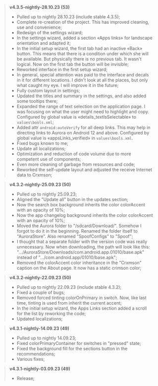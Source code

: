 > **v4.3.5-nightly-28.10.23 (53)**
> * Pulled up to nightly 28.10.23 (include stable 4.3.5);
> * Complete re-creation of the project. This has improved cleaning, use and convenience;
> * Redesign of the settings wizard;
> * In the settings wizard, added a section «Apps links» for landscape orientation and adapted it;
> * In the initial setup wizard, the first tab had an inactive «Back» button. This means that there is a condition under which she will be available. But physically there is no previous tab. It wasn't logical. Now on the first tab the button will be invisible;
> * Reworked interface in the first setup wizard;
> * In general, special attention was paid to the interface and decals in it for different locations. I didn't look at all the places, but only what caught my eye. I will improve it in the future;
> * Fully custom layout in settings;
> * Updated the titles and summary in the settings, and also added some tooltips there;
> * Expanded the range of text selection on the application page. I was focusing on what the user might need to highlight and copy. Configured by global value is «details_textIsSelectable» to `values\bools.xml`;
> * Added attr `android:autoVerify` for all deep links. This may help in directing links to Aurora on Android 12 and above. Configured by global value is «appsLinks_verified» in `values\bools.xml`.
> * Fixed bugs known to me;
> * Update all localizations;
> * Optimization and reduction of code volume due to more competent use of components;
> * Even more cleaning of garbage from resources and code;
> * Reworked the self-update layout and adjusted the receive Internet data to Crxmson;

> **v4.3.2-nightly-25.09.23 (50)**
> * Pulled up to nightly 25.09.23;
> * Aligned the "Update all" button in the updates section;
> * Now the search box background inherits the color colorAccent with an opacity of 10%;
> * Now the app changelog background inherits the color colorAccent with an opacity of 10%;
> * Moved the Aurora folder to "/sdcard/Download/". Somehow I forgot to do it in the beginning. Renamed the folder itself to "AuroraStore". Also renamed "SpoofConfigs" to "Spoof";
> * I thought that a separate folder with the version code was really unnecessary. Now when downloading, the path will look like this: ".../AuroraStore/Downloads/com.android.app.01010/base.apk" instead of ".../com.android.app/01010/base.apk";
> * Removed the colorAccent color inheritance in the "Crxmson" caption on the About page. It now has a static crimson color;

> **v4.3.2-nightly-22.09.23 (50)**
> * Pulled up to nightly 22.09.23 (include stable 4.3.2);
> * Fixed a couple of bugs;
> * Removed forced tinting colorOnPrimary in switch. Now, like last time, tinting is used from inherit the current accent;
> * In the initial setup wizard, the Apps Links section added a scroll for the list by reworking the code;
> * Updated localizations;

> **v4.3.1-nightly-14.09.23 (49)**
> * Pulled up to nightly 14.09.23;
> * Fixed colorPrimaryContainer for switches in "pressed" state;
> * Fixed the background fill for the sections button in the recommendations;
> * Various fixes;

> **v4.3.1-nightly-03.09.23 (49)**
> * Release;
